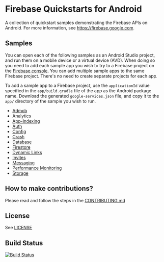 # Firebase Quickstarts for Android

A collection of quickstart samples demonstrating the Firebase APIs on Android. For more information, see https://firebase.google.com.

## Samples

You can open each of the following samples as an Android Studio project, and run
them on a mobile device or a virtual device (AVD). When doing so you need to
add each sample app you wish to try to a Firebase project on the [Firebase
console](https://console.firebase.google.com). You can add multiple sample apps
to the same Firebase project. There's no need to create separate projects for
each app.

To add a sample app to a Firebase project, use the `applicationId` value specified
in the `app/build.gradle` file of the app as the Android package name. Download
the generated `google-services.json` file, and copy it to the `app/` directory of
the sample you wish to run.

- [Admob](admob)
- [Analytics](analytics)
- [App-Indexing](app-indexing)
- [Auth](auth)
- [Config](config)
- [Crash](crash)
- [Database](database)
- [Firestore](firestore)
- [Dynamic Links](dynamiclinks)
- [Invites](invites)
- [Messaging](messaging)
- [Performance Monitoring](perf)
- [Storage](storage)

## How to make contributions?
Please read and follow the steps in the [CONTRIBUTING.md](CONTRIBUTING.md)

## License
See [LICENSE](LICENSE)

## Build Status
[![Build Status](https://travis-ci.org/firebase/quickstart-android.svg?branch=master)](https://travis-ci.org/firebase/quickstart-android)

